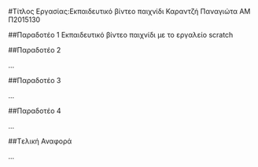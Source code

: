 #Τίτλος Εργασίας:Εκπαιδευτικό βίντεο παιχνίδι
Καραντζή Παναγιώτα
ΑΜ Π2015130

##Παραδοτέο 1
Εκπαιδευτικό βίντεο παιχνίδι με το εργαλείο scratch


##Παραδοτέο 2

…

##Παραδοτέο 3

...

##Παραδοτέο 4

...

##Tελική Αναφορά

...

